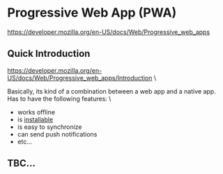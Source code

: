 # Progressive Web App (PWA)

https://developer.mozilla.org/en-US/docs/Web/Progressive_web_apps

## Quick Introduction
https://developer.mozilla.org/en-US/docs/Web/Progressive_web_apps/Introduction \

Basically, its kind of a combination between a web app and a native app. Has to have the following features: \
- works offline
- is [installable](https://medium.com/@dhormale/install-pwa-on-windows-desktop-via-google-chrome-browser-6907c01eebe4)
- is easy to synchronize
- can send push notifications
- etc...

## TBC...